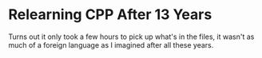 # Relearning CPP After 13 Years

Turns out it only took a few hours to pick up what's in the files, it wasn't as much of a foreign language as I imagined after all these years.


